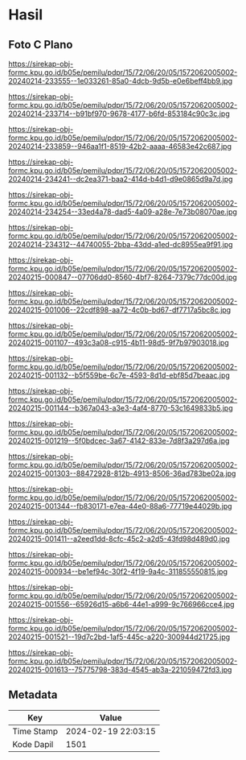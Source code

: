 # Hasil

## Foto C Plano

https://sirekap-obj-formc.kpu.go.id/b05e/pemilu/pdpr/15/72/06/20/05/1572062005002-20240214-233555--1e033261-85a0-4dcb-9d5b-e0e6beff4bb9.jpg

https://sirekap-obj-formc.kpu.go.id/b05e/pemilu/pdpr/15/72/06/20/05/1572062005002-20240214-233714--b91bf970-9678-4177-b6fd-853184c90c3c.jpg

https://sirekap-obj-formc.kpu.go.id/b05e/pemilu/pdpr/15/72/06/20/05/1572062005002-20240214-233859--946aa1f1-8519-42b2-aaaa-46583e42c687.jpg

https://sirekap-obj-formc.kpu.go.id/b05e/pemilu/pdpr/15/72/06/20/05/1572062005002-20240214-234241--dc2ea371-baa2-414d-b4d1-d9e0865d9a7d.jpg

https://sirekap-obj-formc.kpu.go.id/b05e/pemilu/pdpr/15/72/06/20/05/1572062005002-20240214-234254--33ed4a78-dad5-4a09-a28e-7e73b08070ae.jpg

https://sirekap-obj-formc.kpu.go.id/b05e/pemilu/pdpr/15/72/06/20/05/1572062005002-20240214-234312--44740055-2bba-43dd-a1ed-dc8955ea9f91.jpg

https://sirekap-obj-formc.kpu.go.id/b05e/pemilu/pdpr/15/72/06/20/05/1572062005002-20240215-000847--07706dd0-8560-4bf7-8264-7379c77dc00d.jpg

https://sirekap-obj-formc.kpu.go.id/b05e/pemilu/pdpr/15/72/06/20/05/1572062005002-20240215-001006--22cdf898-aa72-4c0b-bd67-df7717a5bc8c.jpg

https://sirekap-obj-formc.kpu.go.id/b05e/pemilu/pdpr/15/72/06/20/05/1572062005002-20240215-001107--493c3a08-c915-4b11-98d5-9f7b97903018.jpg

https://sirekap-obj-formc.kpu.go.id/b05e/pemilu/pdpr/15/72/06/20/05/1572062005002-20240215-001132--b5f559be-6c7e-4593-8d1d-ebf85d7beaac.jpg

https://sirekap-obj-formc.kpu.go.id/b05e/pemilu/pdpr/15/72/06/20/05/1572062005002-20240215-001144--b367a043-a3e3-4af4-8770-53c1649833b5.jpg

https://sirekap-obj-formc.kpu.go.id/b05e/pemilu/pdpr/15/72/06/20/05/1572062005002-20240215-001219--5f0bdcec-3a67-4142-833e-7d8f3a297d6a.jpg

https://sirekap-obj-formc.kpu.go.id/b05e/pemilu/pdpr/15/72/06/20/05/1572062005002-20240215-001303--88472928-812b-4913-8506-36ad783be02a.jpg

https://sirekap-obj-formc.kpu.go.id/b05e/pemilu/pdpr/15/72/06/20/05/1572062005002-20240215-001344--fb830171-e7ea-44e0-88a6-77719e44029b.jpg

https://sirekap-obj-formc.kpu.go.id/b05e/pemilu/pdpr/15/72/06/20/05/1572062005002-20240215-001411--a2eed1dd-8cfc-45c2-a2d5-43fd98d489d0.jpg

https://sirekap-obj-formc.kpu.go.id/b05e/pemilu/pdpr/15/72/06/20/05/1572062005002-20240215-000934--be1ef94c-30f2-4f19-9a4c-311855550815.jpg

https://sirekap-obj-formc.kpu.go.id/b05e/pemilu/pdpr/15/72/06/20/05/1572062005002-20240215-001556--65926d15-a6b6-44e1-a999-9c766966cce4.jpg

https://sirekap-obj-formc.kpu.go.id/b05e/pemilu/pdpr/15/72/06/20/05/1572062005002-20240215-001521--19d7c2bd-1af5-445c-a220-300944d21725.jpg

https://sirekap-obj-formc.kpu.go.id/b05e/pemilu/pdpr/15/72/06/20/05/1572062005002-20240215-001613--75775798-383d-4545-ab3a-221059472fd3.jpg


## Metadata

| Key        | Value               |
| ---------- | ------------------- |
| Time Stamp | 2024-02-19 22:03:15 |
| Kode Dapil | 1501                |




